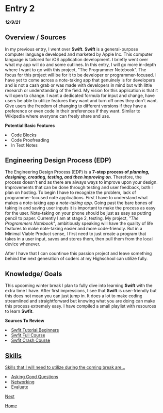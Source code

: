 # Entry 2
##### 12/9/21

## Overview / Sources

In my previous entry, I went over <b>Swift</b>. <b>Swift</b> is a general-purpose computer language developed and marketed by Apple Inc. This computer language is tailored for iOS application development. I briefly went over what my app will do and some outlines. In this entry, I will go more in-depth where I want to go with this project, "The Programmer Notebook". The focus for this project will be for it to be developer or programmer-focused. I have yet to come across a note-taking app that genuinely is for developers and is not a cash grab or was made with developers in mind but with little research or understanding of the field. My vision for this application is that it will open to change. I want a dedicated formula for input and change, have users be able to utilize features they want and turn off ones they don't want. Give users the freedom of changing to different versions if they have a preference or even code in their preferences if they want. Similar to Wikipedia where everyone can freely share and use.

<b>Potential Basic Features</b>
<li>Code Blocks</li>
<li>Code Proofreading</li>
<li>In Text Notes</li>




## Engineering Design Process (EDP)

The Engineering Design Process (EDP) is a <b>7-step process of *planning, designing, creating, testing, and then improving on*</b>. Therefore, the process doesn't end as there are always ways to improve upon your design. Improvements that can be done through testing and user feedback, both I plan on hosting. To begin I have to recognize the problem, lack of programmer-focused note applications. First I have to understand what makes a note-taking app a *note-taking app*. Going past the bare bones of taking in and saving user inputs it is important to make the process as easy for the user. Note-taking on your phone should be just as easy as putting pencil to paper. Currently I am at stage 2, testing. My project, *"The Programmers Notebook"*, ambitiously speaking will have the quality of life features to make note-taking easier and more code-friendly. But in a Minimal Viable Product sense, I first need to just create a program that takes in a user input, saves and stores them, then pull them from the local device whenever. 
 
After I have that I can countinue this passion project and leave something behind the next generation of coders at my Highschool can utilize fully. 
 
## Knowledge/ Goals

This upcoming winter break I plan to fully dive into learning <b>Swift</b> with the extra time I have. After first impressions, I see that <b>Swift</b> is user-friendly but this does not mean you can just jump in. It does a lot to make coding streamlined and straightforward but knowing what you are doing can make this process extremely easy. I have compiled a small playlist with resources to learn <b>Swfit</b>. 

<b>Sources To Review</b>
<li><a href="https://www.youtube.com/watch?v=Ulp1Kimblg0&t=84s">Swfit Tutorial Beginners </li>
<li><a href="https://www.youtube.com/watch?v=comQ1-x2a1Q">Swfit Full Course </li>
<li><a href="https://www.youtube.com/watch?v=Pd8IvykiW20">Swfit Crash Course </li>


## Skills
Skills that I will need to utilize during the coming break are...
  <li>Asking Good Questions</li>
  <li>Networking</li>
  <li>Evaluate</li>






[Next](entry03.md)

[Home](../README.md)
